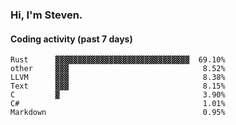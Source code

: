 ### Hi, I'm Steven.

#### Coding activity (past 7 days)
```
Rust      ▓▓▓▓▓▓▓▓▓▓▓▓▓▓▓▓▓▓▓▓▓▓▓▓▓▓▓▓▓▓  69.10%
other     ▓▓▓                              8.52%
LLVM      ▓▓▓                              8.38%
Text      ▓▓▓                              8.15%
C         ▓                                3.90%
C#                                         1.01%
Markdown                                   0.95%
```
